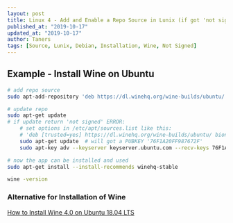 ```yaml
---
layout: post
title: Linux 4 - Add and Enable a Repo Source in Lunix (if got 'not signed' ERROR)
published_at: "2019-10-17"
updated_at: "2019-10-17"
author: Taners
tags: [Source, Lunix, Debian, Installation, Wine, Not Signed]
---
```


## Example - Install Wine on Ubuntu

```bash
# add repo source
sudo apt-add-repository 'deb https://dl.winehq.org/wine-builds/ubuntu/ bionic main'

# update repo
sudo apt-get update
# if update return 'not signed' ERROR:
    # set options in /etc/apt/sources.list like this:
    # 'deb [trusted=yes] https://dl.winehq.org/wine-builds/ubuntu/ bionic main'
    sudo apt-get update  # will got a PUBKEY '76F1A20FF987672F'
    sudo apt-key adv --keyserver keyserver.ubuntu.com --recv-keys 76F1A20FF987672F

# now the app can be installed and used
sudo apt-get install --install-recommends winehq-stable

wine -version
```

### Alternative for Installation of Wine
[How to Install Wine 4.0 on Ubuntu 18.04 LTS](https://tecadmin.net/install-wine-on-ubuntu/)

